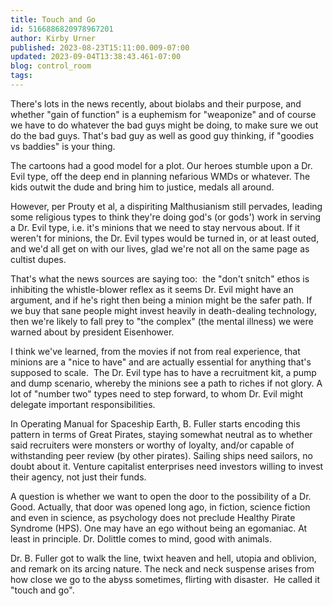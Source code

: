 ```yaml
---
title: Touch and Go
id: 5166886820978967201
author: Kirby Urner
published: 2023-08-23T15:11:00.009-07:00
updated: 2023-09-04T13:38:43.461-07:00
blog: control_room
tags: 
---
```


[](https://www.flickr.com/photos/kirbyurner/3056589089/in/photolist-vUfGCv-wbK87e-wbKs5e-4GzB7k-4GDLwf-5mH8ma-5E6PrT-5Eb7w9-Q43C7B-6goF3q-6qVHvM-6s4Je3-6u16D2-6u16H4-6u5fgm-6PyVeQ-6Rb9Lc-6T5Ws7-79Em3W-2kRPKb8-dWvTUH-4GDLjU-4GDLmN-4GDLou-4GDLt1-4GzAZ4-4GDLiU)

There's lots in the news recently, about biolabs and their purpose, and whether "gain of function" is a euphemism for "weaponize" and of course we have to do whatever the bad guys might be doing, to make sure we out do the bad guys. That's bad guy as well as good guy thinking, if "goodies vs baddies" is your thing.

The cartoons had a good model for a plot. Our heroes stumble upon a Dr. Evil type, off the deep end in planning nefarious WMDs or whatever. The kids outwit the dude and bring him to justice, medals all around.

However, per Prouty et al, a dispiriting Malthusianism still pervades, leading some religious types to think they're doing god's (or gods') work in serving a Dr. Evil type, i.e. it's minions that we need to stay nervous about. If it weren't for minions, the Dr. Evil types would be turned in, or at least outed, and we'd all get on with our lives, glad we're not all on the same page as cultist dupes.

That's what the news sources are saying too:  the "don't snitch" ethos is inhibiting the whistle-blower reflex as it seems Dr. Evil might have an argument, and if he's right then being a minion might be the safer path. If we buy that sane people might invest heavily in death-dealing technology, then we're likely to fall prey to "the complex" (the mental illness) we were warned about by president Eisenhower.

I think we've learned, from the movies if not from real experience, that minions are a "nice to have" and are actually essential for anything that's supposed to scale.  The Dr. Evil type has to have a recruitment kit, a pump and dump scenario, whereby the minions see a path to riches if not glory. A lot of "number two" types need to step forward, to whom Dr. Evil might delegate important responsibilities.

In Operating Manual for Spaceship Earth, B. Fuller starts encoding this pattern in terms of Great Pirates, staying somewhat neutral as to whether said recruiters were monsters or worthy of loyalty, and/or capable of withstanding peer review (by other pirates). Sailing ships need sailors, no doubt about it. Venture capitalist enterprises need investors willing to invest their agency, not just their funds.

A question is whether we want to open the door to the possibility of a Dr. Good. Actually, that door was opened long ago, in fiction, science fiction and even in science, as psychology does not preclude Healthy Pirate Syndrome (HPS). One may have an ego without being an egomaniac. At least in principle. Dr. Dolittle comes to mind, good with animals.

Dr. B. Fuller got to walk the line, twixt heaven and hell, utopia and oblivion, and remark on its arcing nature. The neck and neck suspense arises from how close we go to the abyss sometimes, flirting with disaster.  He called it "touch and go".
